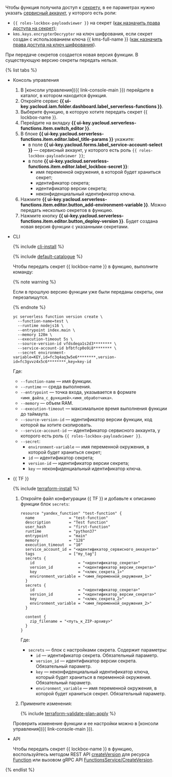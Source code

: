 Чтобы функция получила доступ к [секрету](../../lockbox/concepts/secret.md), в ее параметрах нужно указать [сервисный аккаунт](../../iam/concepts/users/service-accounts.md), у которого есть роли:
* `{{ roles-lockbox-payloadviewer }}` на секрет ([как назначить права доступа на секрет](../../lockbox/operations/secret-access.md));
* `kms.keys.encrypterDecrypter` на ключ шифрования, если секрет создан с использованием ключа {{ kms-full-name }} ([как назначить права доступа на ключ шифрования](../../kms/operations/key-access.md)).

При передаче секретов создается новая версия функции. В существующую версию секреты передать нельзя.

{% list tabs %}

- Консоль управления

    1. В [консоли управления]({{ link-console-main }}) перейдите в каталог, в котором находится функция.
    1. Откройте сервис **{{ ui-key.yacloud.iam.folder.dashboard.label_serverless-functions }}**.
    1. Выберите функцию, в которую хотите передать секрет {{ lockbox-name }}.
    1. Перейдите на вкладку **{{ ui-key.yacloud.serverless-functions.item.switch_editor }}**.
    1. В блоке **{{ ui-key.yacloud.serverless-functions.item.editor.label_title-params }}** укажите:
        * в поле **{{ ui-key.yacloud.forms.label_service-account-select }}** — сервисный аккаунт, у которого есть роль `{{ roles-lockbox-payloadviewer }}`;
        * в поле **{{ ui-key.yacloud.serverless-functions.item.editor.label_lockbox-secret }}**:
            * имя переменной окружения, в которой будет храниться секрет;
            * идентификатор секрета;
            * идентификатор версии секрета;
            * неконфиденциальный идентификатор ключа.
    1. Нажмите **{{ ui-key.yacloud.serverless-functions.item.editor.button_add-environment-variable }}**. Можно передать несколько секретов в функцию.
    1. Нажмите кнопку **{{ ui-key.yacloud.serverless-functions.item.editor.button_deploy-version }}**. Будет создана новая версия функции с указанными секретами.

- CLI

    {% include [cli-install](../cli-install.md) %}

    {% include [default-catalogue](../default-catalogue.md) %}

    Чтобы передать секрет {{ lockbox-name }} в функцию, выполните команду:

    {% note warning %}

    Если в прошлую версию функции уже были переданы секреты, они перезапишутся.

    {% endnote %}

    ```
    yc serverless function version create \
      --function-name=test \
      --runtime nodejs16 \
      --entrypoint index.main \
      --memory 128m \
      --execution-timeout 5s \
      --source-version-id vfdsdeqa1s2d3******** \
      --service-account-id bfbtfcp0o9i8******** \
      --secret environment-variable=KEY,id=fc3q4aq3w5e6********,version-id=fc3gvvz4x5c6********,key=key-id
    ```

    Где:

    * `--function-name` — имя функции.
    * `--runtime` — среда выполнения.
    * `--entrypoint` — точка входа, указывается в формате `<имя_файла_с_функцией>`.`<имя_обработчика>`.
    * `--memory` — объем RAM.
    * `--execution-timeout` — максимальное время выполнения функции до таймаута.
    * `--source-version-id` — идентификатор версии функции, код которой вы хотите скопировать.
    * `--service-account-id` — идентификатор сервисного аккаунта, у которого есть роль `{{ roles-lockbox-payloadviewer }}`.
    * `--secret`:
        * `environment-variable` — имя переменной окружения, в которой будет храниться секрет;
        * `id` — идентификатор секрета;
        * `version-id` — идентификатор версии секрета;
        * `key` — неконфиденциальный идентификатор ключа.

- {{ TF }}

    {% include [terraform-install](../../_includes/terraform-install.md) %}

    1. Откройте файл конфигурации {{ TF }} и добавьте к описанию функции блок `secrets`:

        ```hcl
        resource "yandex_function" "test-function" {
          name               = "test-function"
          description        = "Test function"
          user_hash          = "first-function"
          runtime            = "python37"
          entrypoint         = "main"
          memory             = "128"
          execution_timeout  = "10"
          service_account_id = "<идентификатор_сервисного_аккаунта>"
          tags               = ["my_tag"]
          secrets {
            id                   = "<идентификатор_секрета>"
            version_id           = "<идентификатор_версии_секрета>"
            key                  = "<ключ_секрета_1>"
            environment_variable = "<имя_переменной_окружения_1>"
          }
          secrets {
            id                   = "<идентификатор_секрета>"
            version_id           = "<идентификатор_версии_секрета>"
            key                  = "<ключ_секрета_2>"
            environment_variable = "<имя_переменной_окружения_2>"
          }
          
          content {
            zip_filename = "<путь_к_ZIP-архиву>"
          }
        }
        ```

        Где:

        * `secrets` — блок с настройками секрета. Содержит параметры:
          * `id` — идентификатор секрета. Обязательный параметр.
          * `version_id` — идентификатор версии секрета. Обязательный параметр.
          * `key` — неконфиденциальный идентификатор ключа, который будет храниться в переменной окружения. Обязательный параметр.
          * `environment_variable` — имя переменной окружения, в которой будет храниться секрет. Обязательный параметр.

    1. Примените изменения:

        {% include [terraform-validate-plan-apply](../../_tutorials/terraform-validate-plan-apply.md) %}

    Проверить изменение функции и ее настройки можно в [консоли управления]({{ link-console-main }}).

- API

    Чтобы передать секрет {{ lockbox-name }} в функцию, воспользуйтесь методом REST API [createVersion](../../functions/functions/api-ref/Function/createVersion.md) для ресурса [Function](../../functions/functions/api-ref/Function/index.md) или вызовом gRPC API [FunctionsService/CreateVersion](../../functions/functions/api-ref/grpc/function_service.md#CreateVersion).

{% endlist %}